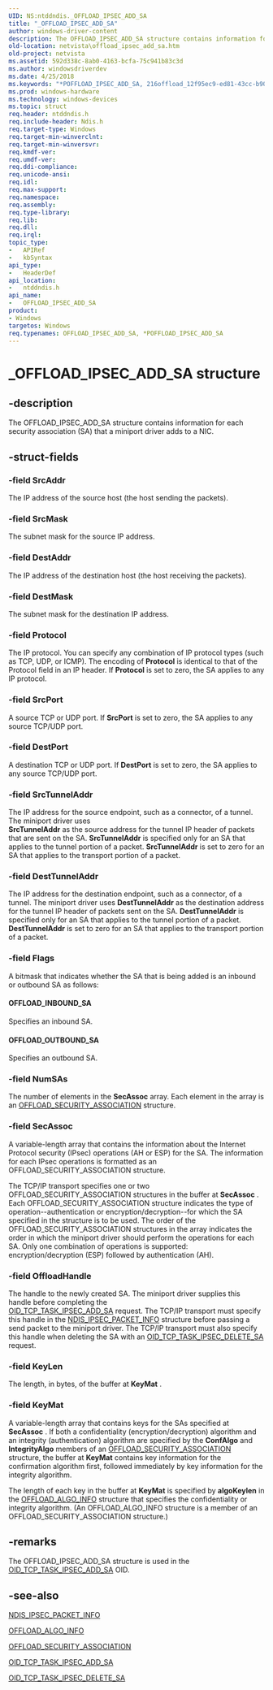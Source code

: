```yaml
---
UID: NS:ntddndis._OFFLOAD_IPSEC_ADD_SA
title: "_OFFLOAD_IPSEC_ADD_SA"
author: windows-driver-content
description: The OFFLOAD_IPSEC_ADD_SA structure contains information for each security association (SA) that a miniport driver adds to a NIC.
old-location: netvista\offload_ipsec_add_sa.htm
old-project: netvista
ms.assetid: 592d338c-8ab0-4163-bcfa-75c941b83c3d
ms.author: windowsdriverdev
ms.date: 4/25/2018
ms.keywords: "*POFFLOAD_IPSEC_ADD_SA, 216offload_12f95ec9-ed81-43cc-b90d-fe06600ec349.xml, OFFLOAD_IPSEC_ADD_SA, OFFLOAD_IPSEC_ADD_SA structure [Network Drivers Starting with Windows Vista], POFFLOAD_IPSEC_ADD_SA, POFFLOAD_IPSEC_ADD_SA structure pointer [Network Drivers Starting with Windows Vista], _OFFLOAD_IPSEC_ADD_SA, netvista.offload_ipsec_add_sa, ntddndis/OFFLOAD_IPSEC_ADD_SA, ntddndis/POFFLOAD_IPSEC_ADD_SA"
ms.prod: windows-hardware
ms.technology: windows-devices
ms.topic: struct
req.header: ntddndis.h
req.include-header: Ndis.h
req.target-type: Windows
req.target-min-winverclnt: 
req.target-min-winversvr: 
req.kmdf-ver: 
req.umdf-ver: 
req.ddi-compliance: 
req.unicode-ansi: 
req.idl: 
req.max-support: 
req.namespace: 
req.assembly: 
req.type-library: 
req.lib: 
req.dll: 
req.irql: 
topic_type:
-	APIRef
-	kbSyntax
api_type:
-	HeaderDef
api_location:
-	ntddndis.h
api_name:
-	OFFLOAD_IPSEC_ADD_SA
product:
- Windows
targetos: Windows
req.typenames: OFFLOAD_IPSEC_ADD_SA, *POFFLOAD_IPSEC_ADD_SA
---
```


# _OFFLOAD_IPSEC_ADD_SA structure


## -description


The OFFLOAD_IPSEC_ADD_SA structure contains information for each security association (SA) that a
  miniport driver adds to a NIC.


## -struct-fields




### -field SrcAddr

The IP address of the source host (the host sending the packets).


### -field SrcMask

The subnet mask for the source IP address.


### -field DestAddr

The IP address of the destination host (the host receiving the packets).


### -field DestMask

The subnet mask for the destination IP address.


### -field Protocol

The IP protocol. You can specify any combination of IP protocol types (such as TCP, UDP, or ICMP).
     The encoding of 
     <b>Protocol</b> is identical to that of the Protocol field in an IP header. If 
     <b>Protocol</b> is set to zero, the SA applies to any IP protocol.


### -field SrcPort

A source TCP or UDP port. If 
     <b>SrcPort</b> is set to zero, the SA applies to any source TCP/UDP port.


### -field DestPort

A destination TCP or UDP port. If 
     <b>DestPort</b> is set to zero, the SA applies to any source TCP/UDP port.


### -field SrcTunnelAddr

The IP address for the source endpoint, such as a connector, of a tunnel. The miniport driver uses     
     <b>SrcTunnelAddr</b> as the source address for the tunnel IP header of packets that are sent on the SA. 
     <b>SrcTunnelAddr</b> is specified only for an SA that applies to the tunnel portion of a packet. 
     <b>SrcTunnelAddr</b> is set to zero for an SA that applies to the transport portion of a packet.


### -field DestTunnelAddr

The IP address for the destination endpoint, such as a connector, of a tunnel. The miniport driver
     uses 
     <b>DestTunnelAddr</b> as the destination address for the tunnel IP header of packets sent on the SA. 
     <b>DestTunnelAddr</b> is specified only for an SA that applies to the tunnel portion of a packet. 
     <b>DestTunnelAddr</b> is set to zero for an SA that applies to the transport portion of a packet.


### -field Flags

A bitmask that indicates whether the SA that is being added is an inbound or outbound SA as
     follows:

#### OFFLOAD_INBOUND_SA

Specifies an inbound SA.



#### OFFLOAD_OUTBOUND_SA

Specifies an outbound SA.


### -field NumSAs

The number of elements in the 
     <b>SecAssoc</b> array. Each element in the array is an 
     <a href="https://msdn.microsoft.com/2c392a13-4db4-4b22-aacf-4450eb1e191c">
     OFFLOAD_SECURITY_ASSOCIATION</a> structure.


### -field SecAssoc

A variable-length array that contains the information about the Internet Protocol security (IPsec)
     operations (AH or ESP) for the SA. The information for each IPsec operations is formatted as an
     OFFLOAD_SECURITY_ASSOCIATION structure.
     

The TCP/IP transport specifies one or two OFFLOAD_SECURITY_ASSOCIATION structures in the buffer at 
     <b>SecAssoc</b> . Each OFFLOAD_SECURITY_ASSOCIATION structure indicates the type of
     operation--authentication or encryption/decryption--for which the SA specified in the structure is to be
     used. The order of the OFFLOAD_SECURITY_ASSOCIATION structures in the array indicates the order in which
     the miniport driver should perform the operations for each SA. Only one combination of operations is
     supported: encryption/decryption (ESP) followed by authentication (AH).


### -field OffloadHandle

The handle to the newly created SA. The miniport driver supplies this handle before completing the     
     <a href="https://msdn.microsoft.com/library/windows/hardware/ff569808">OID_TCP_TASK_IPSEC_ADD_SA</a> request.
     The TCP/IP transport must specify this handle in the 
     <a href="https://msdn.microsoft.com/library/windows/hardware/ff557028">NDIS_IPSEC_PACKET_INFO</a> structure before
     passing a send packet to the miniport driver. The TCP/IP transport must also specify this handle when
     deleting the SA with an 
     <a href="https://msdn.microsoft.com/en-us/library/gg155485.aspx">
     OID_TCP_TASK_IPSEC_DELETE_SA</a> request.


### -field KeyLen

The length, in bytes, of the buffer at 
     <b>KeyMat</b> .


### -field KeyMat

A variable-length array that contains keys for the SAs specified at 
     <b>SecAssoc</b> . If both a confidentiality (encryption/decryption) algorithm and an integrity
     (authentication) algorithm are specified by the 
     <b>ConfAlgo</b> and 
     <b>IntegrityAlgo</b> members of an 
     <a href="https://msdn.microsoft.com/2c392a13-4db4-4b22-aacf-4450eb1e191c">
     OFFLOAD_SECURITY_ASSOCIATION</a> structure, the buffer at 
     <b>KeyMat</b> contains key information for the confirmation algorithm first, followed immediately by key
     information for the integrity algorithm.
     

The length of each key in the buffer at 
     <b>KeyMat</b> is specified by 
     <b>algoKeylen</b> in the 
     <a href="https://msdn.microsoft.com/library/windows/hardware/ff568842">OFFLOAD_ALGO_INFO</a> structure that
     specifies the confidentiality or integrity algorithm. (An OFFLOAD_ALGO_INFO structure is a member of an
     OFFLOAD_SECURITY_ASSOCIATION structure.)


## -remarks



The OFFLOAD_IPSEC_ADD_SA structure is used in the 
    <a href="https://msdn.microsoft.com/library/windows/hardware/ff569808">OID_TCP_TASK_IPSEC_ADD_SA</a> OID.




## -see-also




<a href="https://msdn.microsoft.com/library/windows/hardware/ff557028">NDIS_IPSEC_PACKET_INFO</a>



<a href="https://msdn.microsoft.com/library/windows/hardware/ff568842">OFFLOAD_ALGO_INFO</a>



<a href="https://msdn.microsoft.com/library/windows/hardware/ff569061">OFFLOAD_SECURITY_ASSOCIATION</a>



<a href="https://msdn.microsoft.com/library/windows/hardware/ff569808">OID_TCP_TASK_IPSEC_ADD_SA</a>



<a href="https://msdn.microsoft.com/en-us/library/gg155485.aspx">OID_TCP_TASK_IPSEC_DELETE_SA</a>
 

 

